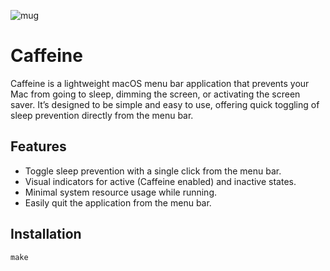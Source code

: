 ![mug](https://github.com/user-attachments/assets/6002a312-fa46-4edf-a909-44639d7b1557)

# Caffeine

Caffeine is a lightweight macOS menu bar application that prevents your Mac from going to sleep, dimming the screen, or activating the screen saver. It’s designed to be simple and easy to use, offering quick toggling of sleep prevention directly from the menu bar.

## Features

- Toggle sleep prevention with a single click from the menu bar.
- Visual indicators for active (Caffeine enabled) and inactive states.
- Minimal system resource usage while running.
- Easily quit the application from the menu bar.

## Installation

```
make
```

